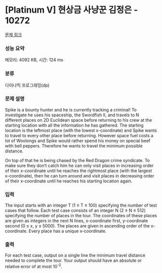 # [Platinum V] 현상금 사냥꾼 김정은 - 10272 

[문제 링크](https://www.acmicpc.net/problem/10272) 

### 성능 요약

메모리: 4092 KB, 시간: 124 ms

### 분류

다이나믹 프로그래밍(dp)

### 문제 설명

<p>Spike is a bounty hunter and he is currently tracking a criminal! To investigate he uses his spaceship, the Swordfish II, and travels to N different places on 2D Euclidean space before returning to his crew at the starting location with all the information he has gathered. The starting location is the leftmost place (with the lowest x-coordinate) and Spike wants to travel to every other place before returning. However space fuel costs a lot of Woolongs and Spike would rather spend his money on special beef with bell peppers. Therefore he wants to travel the minimum possible distance.</p>

<p>On top of that he is being chased by the Red Dragon crime syndicate. To make sure they don’t catch him he can only visit places in increasing order of their x-coordinate until he reaches the rightmost place (with the largest x-coordinate), then he can turn around and visit places in decreasing order of their x-coordinate until he reaches his starting location again.</p>

### 입력 

 <p>The input starts with an integer T (1 ≤ T ≤ 100) specifying the number of test cases that follow. Each test case consists of an integer N (2 ≤ N ≤ 512) specifying the number of places in the tour. The coordinates of these places are given as integers in the next N lines, x-coordinate first, y-coordinate second (0 ≤ x, y ≤ 5000). The places are given in ascending order of the x-coordinate. Every place has a unique x-coordinate.</p>

### 출력 

 <p>For each test case, output on a single line the minimum travel distance needed to complete the tour. Your output should have an absolute or relative error of at most 10<sup>-2</sup>.</p>

